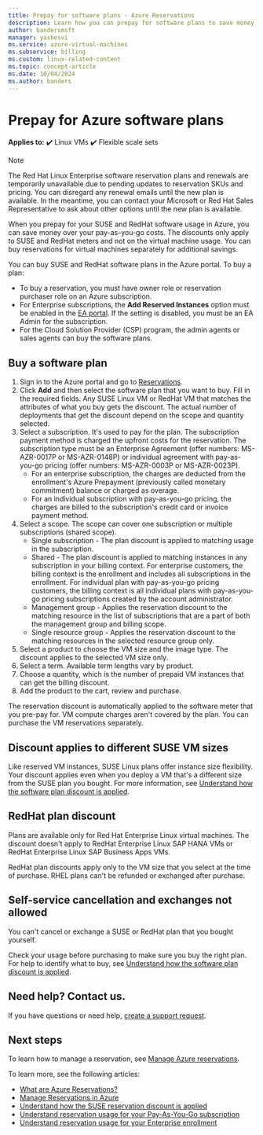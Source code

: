 ```yaml
---
title: Prepay for software plans - Azure Reservations
description: Learn how you can prepay for software plans to save money over your pay-as-you-go costs.
author: bandersmsft
manager: yashesvi
ms.service: azure-virtual-machines
ms.subservice: billing
ms.custom: linux-related-content
ms.topic: concept-article
ms.date: 10/04/2024
ms.author: banders
---
```

# Prepay for Azure software plans

**Applies to:** :heavy_check_mark: Linux VMs :heavy_check_mark: Flexible scale sets 

> [!NOTE]
> The Red Hat Linux Enterprise software reservation plans and renewals are temporarily unavailable due to pending updates to reservation SKUs and pricing. You can disregard any renewal emails until the new plan is available. In the meantime, you can contact your Microsoft or Red Hat Sales Representative to ask about other options until the new plan is available.

When you prepay for your SUSE and RedHat software usage in Azure, you can save money over your pay-as-you-go costs. The discounts only apply to SUSE and RedHat meters and not on the virtual machine usage. You can buy reservations for virtual machines separately for additional savings.

You can buy SUSE and RedHat software plans in the Azure portal. To buy a plan:

- To buy a reservation, you must have owner role or reservation purchaser role on an Azure subscription.
- For Enterprise subscriptions, the **Add Reserved Instances** option must be enabled in the [EA portal](https://ea.azure.com/). If the setting is disabled, you must be an EA Admin for the subscription.
- For the Cloud Solution Provider (CSP) program, the admin agents or sales agents can buy the software plans.

## Buy a software plan

1. Sign in to the Azure portal and go to [Reservations](https://portal.azure.com/#blade/Microsoft_Azure_Reservations/ReservationsBrowseBlade).
2. Click **Add** and then select the software plan that you want to buy.
Fill in the required fields. Any SUSE Linux VM or RedHat VM that matches the attributes of what you buy gets the discount. The actual number of deployments that get the discount depend on the scope and quantity selected.
3. Select a subscription. It's used to pay for the plan.
The subscription payment method is charged the upfront costs for the reservation. The subscription type must be an Enterprise Agreement (offer numbers: MS-AZR-0017P or MS-AZR-0148P) or individual agreement with pay-as-you-go pricing (offer numbers: MS-AZR-0003P or MS-AZR-0023P).
    - For an enterprise subscription, the charges are deducted from the enrollment's Azure Prepayment (previously called monetary commitment) balance or charged as overage.
    - For an individual subscription with pay-as-you-go pricing, the charges are billed to the subscription's credit card or invoice payment method.
4. Select a scope. The scope can cover one subscription or multiple subscriptions (shared scope).
    - Single subscription - The plan discount is applied to matching usage in the subscription.
    - Shared - The plan discount is applied to matching instances in any subscription in your billing context. For enterprise customers, the billing context is the enrollment and includes all subscriptions in the enrollment. For individual plan with pay-as-you-go pricing customers, the billing context is all individual plans with pay-as-you-go pricing subscriptions created by the account administrator.
    - Management group - Applies the reservation discount to the matching resource in the list of subscriptions that are a part of both the management group and billing scope.
    - Single resource group - Applies the reservation discount to the matching resources in the selected resource group only.
5. Select a product to choose the VM size and the image type. The discount applies to the selected VM size only.
6. Select a term. Available term lengths vary by product.
7. Choose a quantity, which is the number of prepaid VM instances that can get the billing discount.
8. Add the product to the cart, review and purchase.

The reservation discount is automatically applied to the software meter that you pre-pay for. VM compute charges aren't covered by the plan. You can purchase the VM reservations separately.

## Discount applies to different SUSE VM sizes

Like reserved VM instances, SUSE Linux plans offer instance size flexibility. Your discount applies even when you deploy a VM that's a different size from the SUSE plan you bought. For more information, see [Understand how the software plan discount is applied](/azure/cost-management-billing/reservations/understand-suse-reservation-charges).

## RedHat plan discount

Plans are available only for Red Hat Enterprise Linux virtual machines. The discount doesn't apply to RedHat Enterprise Linux SAP HANA VMs or RedHat Enterprise Linux SAP Business Apps VMs.

RedHat plan discounts apply only to the VM size that you select at the time of purchase. RHEL plans can't be refunded or exchanged after purchase.


## Self-service cancellation and exchanges not allowed

You can't cancel or exchange a SUSE or RedHat plan that you bought yourself.

Check your usage before purchasing to make sure you buy the right plan. For help to identify what to buy, see [Understand how the software plan discount is applied](/azure/cost-management-billing/reservations/understand-suse-reservation-charges).

## Need help? Contact us.

If you have questions or need help, [create a support request](https://portal.azure.com/#blade/Microsoft_Azure_Support/HelpAndSupportBlade/newsupportrequest).

## Next steps

To learn how to manage a reservation, see [Manage Azure reservations](/azure/cost-management-billing/reservations/manage-reserved-vm-instance).

To learn more, see the following articles:

- [What are Azure Reservations?](/azure/cost-management-billing/reservations/save-compute-costs-reservations)
- [Manage Reservations in Azure](/azure/cost-management-billing/reservations/manage-reserved-vm-instance)
- [Understand how the SUSE reservation discount is applied](/azure/cost-management-billing/reservations/understand-suse-reservation-charges)
- [Understand reservation usage for your Pay-As-You-Go subscription](/azure/cost-management-billing/reservations/understand-reserved-instance-usage)
- [Understand reservation usage for your Enterprise enrollment](/azure/cost-management-billing/reservations/understand-reserved-instance-usage-ea)
